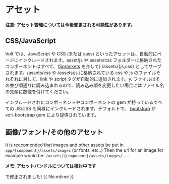 # アセット

**注意: アセット管理については今後変更される可能性があります。**

## CSS/JavaScript

Volt では、JavaScript や CSS (または sass) といったアセットは、自動的にページにインクルードされます。asset/js や assets/css フォルダーに格納されたコンポーネントはすべて、([Sprockets](https://github.com/sstephenson/sprockets) を介して) /assets/{js,css} としてサーブされます。/assets/css や /assets/js に格納されている css や js のファイルそれぞれに対して、link や script タグが自動的に追加されます。y.  ファイルはその並び順通りに読み込まれるので、読み込み順を変更したい場合にはファイル名の先頭に数値を付けてください。

インクルードされたコンポーネントやコンポーネントの gem が持っているすべての JS/CSS も同様にインクルードされます。デフォルトで、 [bootstrap](http://getbootstrap.com/) が volt-bootstrap gem により提供されています。

## 画像/フォント/その他のアセット

It is reccomended that images and other assets be put in ```app/{component}/assets/images``` (or fonts, etc..)  Then the url for an image for example would be: ```/assets/{component}/assets/images/...```

**メモ: アセットバンドルについては検討中です**

で修正されましたt {{ file.mtime }}
